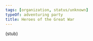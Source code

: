 ```yaml
---
tags: [organization, status/unknown]
typeOf: adventuring party
title: Heroes of the Great War
---
```


(stub)